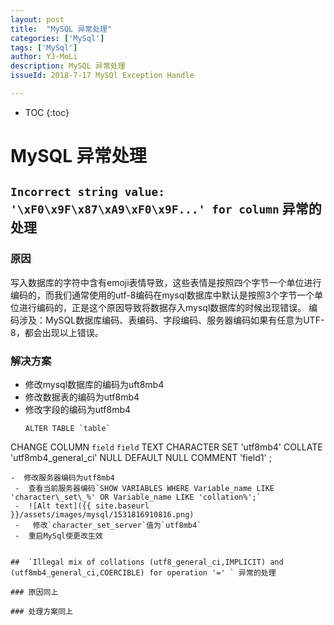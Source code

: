 ```yaml
---
layout: post
title:  "MySQL 异常处理"
categories: ['MySql']
tags: ['MySql'] 
author: YJ-MoLi
description: MySQL 异常处理
issueId: 2018-7-17 MySQl Exception Handle

---
```

* TOC
{:toc}


# MySQL 异常处理

##  `Incorrect string value: '\xF0\x9F\x87\xA9\xF0\x9F...' for column` 异常的处理

### 原因
   
   写入数据库的字符中含有emoji表情导致，这些表情是按照四个字节一个单位进行编码的，而我们通常使用的utf-8编码在mysql数据库中默认是按照3个字节一个单位进行编码的，正是这个原因导致将数据存入mysql数据库的时候出现错误。
   编码涉及：MySQL数据库编码、表编码、字段编码、服务器编码如果有任意为UTF-8，都会出现以上错误。

### 解决方案

-  修改mysql数据库的编码为uft8mb4
-  修改数据表的编码为utf8mb4
-  修改字段的编码为utf8mb4
	``` 
	ALTER TABLE `table` 
CHANGE COLUMN `field` `field` TEXT CHARACTER SET 'utf8mb4' COLLATE 'utf8mb4_general_ci' NULL DEFAULT NULL COMMENT 'field1' ;
   ```
-  修改服务器编码为utf8mb4
	-  查看当前服务器编码`SHOW VARIABLES WHERE Variable_name LIKE 'character\_set\_%' OR Variable_name LIKE 'collation%';`
	-  ![Alt text]({{ site.baseurl }}/assets/images/mysql/1531816910816.png)
	-   修改`character_set_server`值为`utf8mb4`
	-  重启MySql使更改生效
	

##  `Illegal mix of collations (utf8_general_ci,IMPLICIT) and (utf8mb4_general_ci,COERCIBLE) for operation '=' ` 异常的处理

### 原因同上

### 处理方案同上